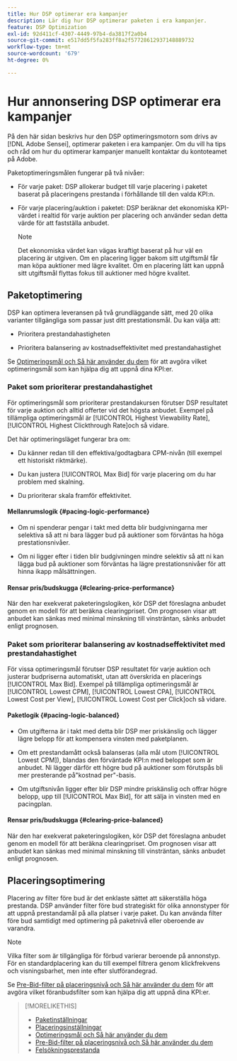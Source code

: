 ```yaml
---
title: Hur DSP optimerar era kampanjer
description: Lär dig hur DSP optimerar paketen i era kampanjer.
feature: DSP Optimization
exl-id: 92d411cf-4307-4449-97b4-da3817f2a0b4
source-git-commit: e517dd5f5fa283ff8a2f57728612937148889732
workflow-type: tm+mt
source-wordcount: '679'
ht-degree: 0%

---
```


# Hur annonsering DSP optimerar era kampanjer

På den här sidan beskrivs hur den DSP optimeringsmotorn som drivs av [!DNL Adobe Sensei], optimerar paketen i era kampanjer. Om du vill ha tips och råd om hur du optimerar kampanjer manuellt kontaktar du kontoteamet på Adobe. <!-- add link to trading playbook if we add it to help -->

Paketoptimeringsmålen fungerar på två nivåer:

* För varje paket: DSP allokerar budget till varje placering i paketet baserat på placeringens prestanda i förhållande till den valda KPI:n.

* För varje placering/auktion i paketet: DSP beräknar det ekonomiska KPI-värdet i realtid för varje auktion per placering och använder sedan detta värde för att fastställa anbudet.

  >[!NOTE]
  >
  >Det ekonomiska värdet kan vägas kraftigt baserat på hur väl en placering är utgiven. Om en placering ligger bakom sitt utgiftsmål får man köpa auktioner med lägre kvalitet. Om en placering lätt kan uppnå sitt utgiftsmål flyttas fokus till auktioner med högre kvalitet.

## Paketoptimering

DSP kan optimera leveransen på två grundläggande sätt, med 20 olika varianter tillgängliga som passar just ditt prestationsmål. Du kan välja att:

* Prioritera prestandahastigheten

* Prioritera balansering av kostnadseffektivitet med prestandahastighet

Se [Optimeringsmål och Så här använder du dem](optimization-goals.md) för att avgöra vilket optimeringsmål som kan hjälpa dig att uppnå dina KPI:er.

### Paket som prioriterar prestandahastighet

För optimeringsmål som prioriterar prestandakursen förutser DSP resultatet för varje auktion och alltid offerter vid det högsta anbudet. Exempel på tillämpliga optimeringsmål är [!UICONTROL Highest Viewability Rate], [!UICONTROL Highest Clickthrough Rate]och så vidare.

Det här optimeringsläget fungerar bra om:

* Du känner redan till den effektiva/godtagbara CPM-nivån (till exempel ett historiskt riktmärke).

* Du kan justera [!UICONTROL Max Bid] för varje placering om du har problem med skalning.

* Du prioriterar skala framför effektivitet.

#### Mellanrumslogik {#pacing-logic-performance}

* Om ni spenderar pengar i takt med detta blir budgivningarna mer selektiva så att ni bara lägger bud på auktioner som förväntas ha höga prestationsnivåer.

* Om ni ligger efter i tiden blir budgivningen mindre selektiv så att ni kan lägga bud på auktioner som förväntas ha lägre prestationsnivåer för att hinna ikapp målsättningen.

#### Rensar pris/budskugga {#clearing-price-performance}

När den har exekverat paketeringslogiken, kör DSP det föreslagna anbudet genom en modell för att beräkna clearingpriset. Om prognosen visar att anbudet kan sänkas med minimal minskning till vinsträntan, sänks anbudet enligt prognosen.

### Paket som prioriterar balansering av kostnadseffektivitet med prestandahastighet

För vissa optimeringsmål förutser DSP resultatet för varje auktion och justerar budpriserna automatiskt, utan att överskrida en placerings [!UICONTROL Max Bid]. Exempel på tillämpliga optimeringsmål är [!UICONTROL Lowest CPM], [!UICONTROL Lowest CPA], [!UICONTROL Lowest Cost per View], [!UICONTROL Lowest Cost per Click]och så vidare.

#### Paketlogik {#pacing-logic-balanced}

* Om utgifterna är i takt med detta blir DSP mer priskänslig och lägger lägre belopp för att kompensera vinsten med paketplanen.

* Om ett prestandamått också balanseras (alla mål utom [!UICONTROL Lowest CPM]), blandas den förväntade KPI:n med beloppet som är anbudet. Ni lägger därför ett högre bud på auktioner som förutspås bli mer presterande på&quot;kostnad per&quot;-basis.

* Om utgiftsnivån ligger efter blir DSP mindre priskänslig och offrar högre belopp, upp till [!UICONTROL Max Bid], för att sälja in vinsten med en pacingplan.

#### Rensar pris/budskugga {#clearing-price-balanced}

När den har exekverat paketeringslogiken, kör DSP det föreslagna anbudet genom en modell för att beräkna clearingpriset. Om prognosen visar att anbudet kan sänkas med minimal minskning till vinsträntan, sänks anbudet enligt prognosen.

## Placeringsoptimering

Placering av filter före bud är det enklaste sättet att säkerställa höga prestanda. DSP använder filter före bud strategiskt för olika annonstyper för att uppnå prestandamål på alla platser i varje paket. Du kan använda filter före bud samtidigt med optimering på paketnivå eller oberoende av varandra.

>[!NOTE]
>
>Vilka filter som är tillgängliga för förbud varierar beroende på annonstyp. För en standardplacering kan du till exempel filtrera genom klickfrekvens och visningsbarhet, men inte efter slutförandegrad.

Se [Pre-Bid-filter på placeringsnivå och Så här använder du dem](optimization-pre-bid-filters.md) för att avgöra vilket föranbudsfilter som kan hjälpa dig att uppnå dina KPI:er.

>[!MORELIKETHIS]
>
>* [Paketinställningar](/help/dsp/campaign-management/packages/package-settings.md)
>* [Placeringsinställningar](/help/dsp/campaign-management/placements/placement-settings.md)
>* [Optimeringsmål och Så här använder du dem](optimization-goals.md)
>* [Pre-Bid-filter på placeringsnivå och Så här använder du dem](optimization-pre-bid-filters.md)
>* [Felsökningsprestanda](/help/dsp/optimization/troubleshooting-performance.md)
